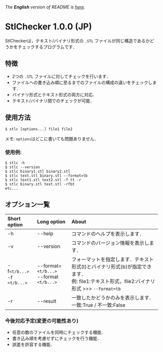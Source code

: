 *The **English** version of README is [here](https://github.com/GrapeJuicer/StlChecker/blob/main/README_en.md).*

# StlChecker 1.0.0 (JP)

StlCheckerは，テキスト/バイナリ形式の `.STL` ファイルが同じ構造であるかどうかをチェックするプログラムです．

## 特徴
- 2つの `.STL` ファイルに対してチェックを行います．
- ファイルへの書き込み順に至るまでのファイルの構成の違いをチェックします．
- バイナリ形式とテキスト形式の両方に対応．
- テキスト/バイナリ間でのチェックが可能．

## 使用方法
```
$ stlc [options...] file1 file2
```
メモ: `options`はどこに書いても問題ありません．


### 使用例:

```
$ stlc -h
$ stlc --version
$ stlc binary1.stl binary2.stl
$ stlc text.stl binary.stl --format=tb
$ stlc text1.stl text2.stl -f tt -r
$ stlc binary.stl text.stl -rfbt
etc...
```

## オプション一覧

| Short option                  | Long option                                | About                                                                                                                                      |
| :---------------------------- | :----------------------------------------- | :----------------------------------------------------------------------------------------------------------------------------------------- |
| -h                            | --help                                     | コマンドのヘルプを表示します．                                                                                                             |
| -v                            | --version                                  | コマンドのバージョン情報を表示します．                                                                                                     |
| -f`<t/b...>`<br>-f `<t/b...>` | --format=`<t/b...>`<br>--format `<t/b...>` | フォーマットを指定します．テキスト形式(t)とバイナリ形式(b)が指定できます．<br>例: file1:テキスト形式，file2:バイナリ形式 >>> `--format=tb` |
| -r                            | --result                                   | 一致したかどうかのみを表示します．一致:True / 不一致:False                                                                                   |


### 今後対応予定(変更の可能性あり)
- 任意の数のファイルを同時にチェックする機能．
- 書き込み順を考慮せずにチェックを行う機能．
- 誤差を許容する機能．
